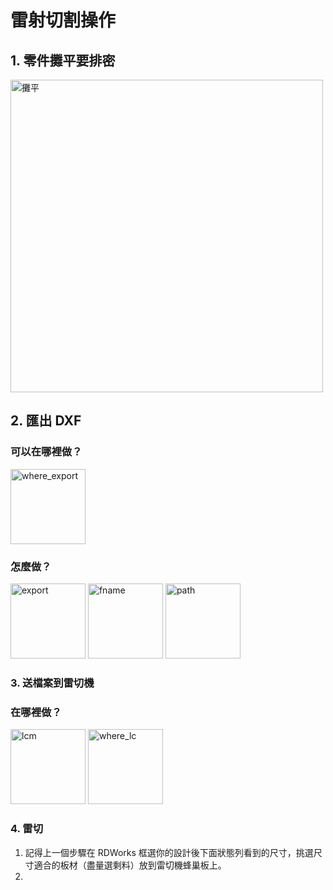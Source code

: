 # 雷射切割操作

## 1. 零件攤平要排密

<img src="http://nandemoi.github.io/zl111/lc/lc.001.jpg" alt="攤平" height="500">

## 2. 匯出 DXF

### 可以在哪裡做？

<img src="http://nandemoi.github.io/zl111/lc/lc.002.jpg" alt="where_export" height="120">

### 怎麼做？

<img src="http://nandemoi.github.io/zl111/lc/lc.003.jpeg" alt="export" height="120">

<img src="http://nandemoi.github.io/zl111/lc/lc.004.jpeg" alt="fname" height="120">

<img src="http://nandemoi.github.io/zl111/lc/lc.005.jpeg" alt="path" height="120">

### 3. 送檔案到雷切機

### 在哪裡做？

<img src="http://nandemoi.github.io/zl111/lc/lcm.jpeg" alt="lcm" height="120">

<img src="http://nandemoi.github.io/zl111/lc/lc.013.jpg" alt="where_lc" height="120">

### 4. 雷切

1. 記得上一個步驟在 RDWorks 框選你的設計後下面狀態列看到的尺寸，挑選尺寸適合的板材（盡量選剩料）放到雷切機蜂巢板上。
2. 